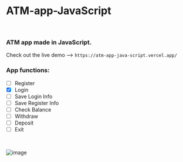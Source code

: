 # ATM-app-JavaScript
<br>

### ATM app made in JavaScript.
Check out the live demo --> `https://atm-app-java-script.vercel.app/`

### App functions: 
- [ ] Register
- [x] Login
- [ ] Save Login Info
- [ ] Save Register Info
- [ ] Check Balance
- [ ] Withdraw
- [ ] Deposit
- [ ] Exit

<br>


![image](https://github.com/AlenM666/ATM-app-JavaScript/assets/45298508/48a42ee1-8b8e-4ecd-9ceb-a48502dd38b9)
